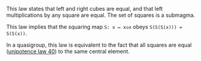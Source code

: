 This law states that left and right cubes are equal, and that left multiplications by any square are equal.  The set of squares is a submagma.

This law implies that the squaring map `S: x ↦ x◇x` obeys `S(S(S(x))) = S(S(x))`.

In a quasigroup, this law is equivalent to the fact that all squares are equal ([unipotence law 40](https://teorth.github.io/equational_theories/implications/?40)) to the same central element.
